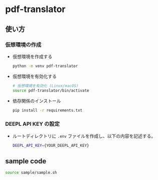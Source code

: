 # pdf-translator

## 使い方
### 仮想環境の作成

- 仮想環境を作成する
    ```bash
    python -m venv pdf-translator
    ```

- 仮想環境を有効化する
    ```bash
    # 仮想環境を有効化 (Linux/macOS)
    source pdf-translator/bin/activate
    ```

- 依存関係のインストール
    ```bash
    pip install -r requirements.txt
    ```

<!-- 依存関係の記録(requirements.txt を作成)
```bash
pip freeze > requirements.txt
``` -->

<!-- 仮想環境の無効化
```bash
deactivate
``` -->

### DEEPL API KEY の設定
- ルートディレクトリに `.env` ファイルを作成し、以下の内容を記述する。

    ```bash
    DEEPL_API_KEY={YOUR_DEEPL_API_KEY}
    ```


## sample code

```bash
source sample/sample.sh
```

